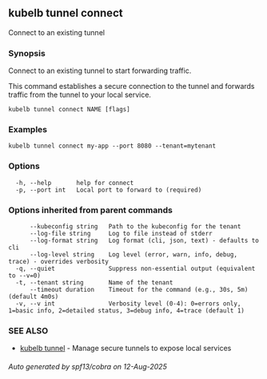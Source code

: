 ## kubelb tunnel connect

Connect to an existing tunnel

### Synopsis

Connect to an existing tunnel to start forwarding traffic.

This command establishes a secure connection to the tunnel and forwards
traffic from the tunnel to your local service.


```
kubelb tunnel connect NAME [flags]
```

### Examples

```
kubelb tunnel connect my-app --port 8080 --tenant=mytenant
```

### Options

```
  -h, --help       help for connect
  -p, --port int   Local port to forward to (required)
```

### Options inherited from parent commands

```
      --kubeconfig string   Path to the kubeconfig for the tenant
      --log-file string     Log to file instead of stderr
      --log-format string   Log format (cli, json, text) - defaults to cli
      --log-level string    Log level (error, warn, info, debug, trace) - overrides verbosity
  -q, --quiet               Suppress non-essential output (equivalent to --v=0)
  -t, --tenant string       Name of the tenant
      --timeout duration    Timeout for the command (e.g., 30s, 5m) (default 4m0s)
  -v, --v int               Verbosity level (0-4): 0=errors only, 1=basic info, 2=detailed status, 3=debug info, 4=trace (default 1)
```

### SEE ALSO

* [kubelb tunnel](kubelb_tunnel.md)	 - Manage secure tunnels to expose local services

###### Auto generated by spf13/cobra on 12-Aug-2025
